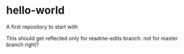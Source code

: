 # hello-world
A first repository to start with


This should get reflected only for readme-edits branch. not for master branch right?
